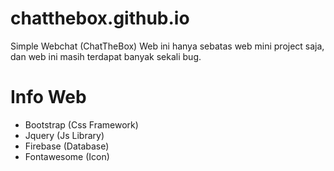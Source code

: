 # chatthebox.github.io
Simple Webchat (ChatTheBox)
Web ini hanya sebatas web mini project saja, dan web ini masih terdapat banyak sekali bug.

# Info Web
- Bootstrap (Css Framework)
- Jquery (Js Library)
- Firebase (Database)
- Fontawesome (Icon)

